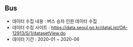 ## Bus

- 데이터 수집 내용 : 버스 승차 인원 데이터 수집
- 데이터 수집 사이트 : https://data.seoul.go.kr/dataList/OA-12913/S/1/datasetView.do
- 데이터 기간 : 2020-01 ~ 2020-06
